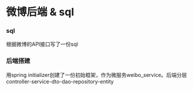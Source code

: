 # 微博后端 & sql

### sql
根据微博的API接口写了一份sql
### 后端搭建
用spring initializer创建了一份初始框架，作为微服务weibo_service。后端分层controller-service-dto-dao-repository-entity


